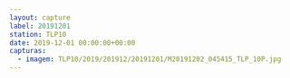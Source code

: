 ```yaml
---
layout: capture
label: 20191201
station: TLP10
date: 2019-12-01 00:00:00+00:00
capturas:
  - imagem: TLP10/2019/201912/20191201/M20191202_045415_TLP_10P.jpg
---
```

